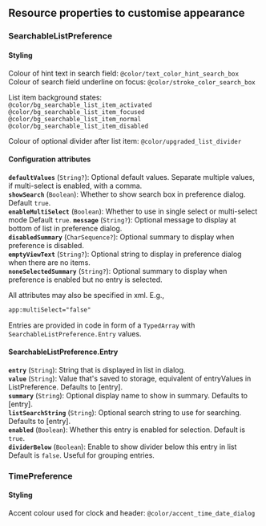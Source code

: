 ## Resource properties to customise appearance

### SearchableListPreference

#### Styling

Colour of hint text in search field: `@color/text_color_hint_search_box`
Colour of search field underline on focus: `@color/stroke_color_search_box`

List item background states:  
`@color/bg_searchable_list_item_activated`  
`@color/bg_searchable_list_item_focused`  
`@color/bg_searchable_list_item_normal`  
`@color/bg_searchable_list_item_disabled`  

Colour of optional divider after list item: `@color/upgraded_list_divider`


#### Configuration attributes

**`defaultValues`** (`String?`): Optional default values. Separate multiple values, if multi-select is enabled, with a comma.  
**`showSearch`** (`Boolean`): Whether to show search box in preference dialog. Default `true`.  
**`enableMultiSelect`** (`Boolean`): Whether to use in single select or multi-select mode Default `true`.
**`message`** (`String?`): Optional message to display at bottom of list in preference dialog.  
**`disabledSummary`** (`CharSequence?`): Optional summary to display when preference is disabled.  
**`emptyViewText`** (`String?`): Optional string to display in preference dialog when there are no items.  
**`noneSelectedSummary`** (`String?`): Optional summary to display when preference is enabled but no entry is selected.  

All attributes may also be specified in xml. E.g.,
```xml
app:multiSelect="false"
```

Entries are provided in code in form of a `TypedArray` with `SearchableListPreference.Entry` values.

#### SearchableListPreference.Entry

**`entry`** (`String`): String that is displayed in list in dialog.  
**`value`** (`String`): Value that's saved to storage, equivalent of entryValues in ListPreference.  Defaults to [entry].  
**`summary`** (`String`): Optional display name to show in summary. Defaults to [entry].  
**`listSearchString`** (`String`): Optional search string to use for searching. Defaults to [entry].   
**`enabled`** (`Boolean`): Whether this entry is enabled for selection. Default is `true`.  
**`dividerBelow`** (`Boolean`): Enable to show divider below this entry in list Default is `false`. Useful for grouping entries.  

### TimePreference

#### Styling

Accent colour used for clock and header: `@color/accent_time_date_dialog`
